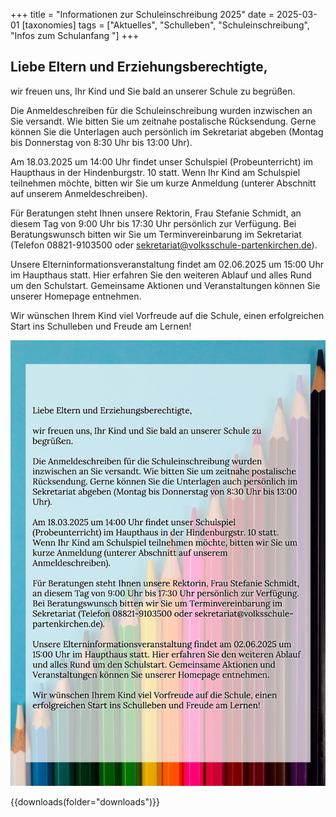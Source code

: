 +++
title = "Informationen zur Schuleinschreibung 2025"
date = 2025-03-01
[taxonomies]
tags = ["Aktuelles", "Schulleben", "Schuleinschreibung", "Infos zum Schulanfang
 "]
+++
## Liebe Eltern und Erziehungsberechtigte,

wir freuen uns, Ihr Kind und Sie bald an unserer Schule zu begrüßen.

<!-- more -->

Die Anmeldeschreiben für die Schuleinschreibung wurden inzwischen an Sie versandt. Wie bitten Sie um zeitnahe postalische Rücksendung. Gerne können Sie die Unterlagen auch persönlich im Sekretariat abgeben (Montag bis Donnerstag von 8:30 Uhr bis 13:00 Uhr).

Am 18.03.2025 um 14:00 Uhr findet unser Schulspiel (Probeunterricht) im Haupthaus in der Hindenburgstr. 10 statt. Wenn Ihr Kind am Schulspiel teilnehmen möchte, bitten wir Sie um kurze Anmeldung (unterer Abschnitt auf unserem Anmeldeschreiben). 

Für Beratungen steht Ihnen unsere Rektorin, Frau Stefanie Schmidt, an diesem Tag von 9:00 Uhr bis 17:30 Uhr persönlich zur Verfügung. Bei Beratungswunsch bitten wir Sie um Terminvereinbarung im Sekretariat (Telefon 08821-9103500 oder sekretariat@volksschule-partenkirchen.de).

Unsere Elterninformationsveranstaltung findet am 02.06.2025 um 15:00 Uhr im Haupthaus statt. Hier erfahren Sie den weiteren Ablauf und alles Rund um den Schulstart. Gemeinsame Aktionen und Veranstaltungen können Sie unserer Homepage entnehmen.

Wir wünschen Ihrem Kind viel Vorfreude auf die Schule, einen erfolgreichen Start ins Schulleben und Freude am Lernen!

![Schuleinschreibung](images/info00014.jpeg)

{{downloads(folder="downloads")}}



